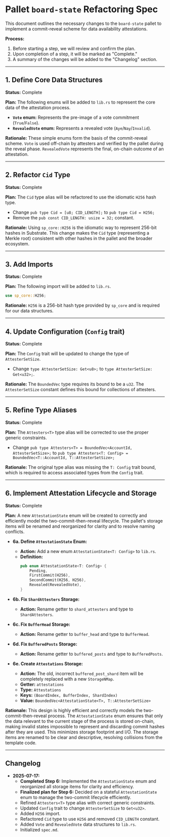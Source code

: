 # Pallet `board-state` Refactoring Spec

This document outlines the necessary changes to the `board-state` pallet to implement a commit-reveal scheme for data availability attestations.

**Process:**
1.  Before starting a step, we will review and confirm the plan.
2.  Upon completion of a step, it will be marked as "Complete."
3.  A summary of the changes will be added to the "Changelog" section.

---

## 1. Define Core Data Structures

**Status:** Complete

**Plan:**
The following enums will be added to `lib.rs` to represent the core data of the attestation process.

-   **`Vote` enum:** Represents the pre-image of a vote commitment (`True`/`False`).
-   **`RevealedVote` enum:** Represents a revealed vote (`Aye`/`Nay`/`Invalid`).

**Rationale:**
These simple enums form the basis of the commit-reveal scheme. `Vote` is used off-chain by attesters and verified by the pallet during the reveal phase. `RevealedVote` represents the final, on-chain outcome of an attestation.

---

## 2. Refactor `Cid` Type

**Status:** Complete

**Plan:**
The `Cid` type alias will be refactored to use the idiomatic `H256` hash type.

-   Change `pub type Cid = [u8; CID_LENGTH];` to `pub type Cid = H256;`
-   Remove the `pub const CID_LENGTH: usize = 32;` constant.

**Rationale:**
Using `sp_core::H256` is the idiomatic way to represent 256-bit hashes in Substrate. This change makes the `Cid` type (representing a Merkle root) consistent with other hashes in the pallet and the broader ecosystem.

---

## 3. Add Imports

**Status:** Complete

**Plan:**
The following import will be added to `lib.rs`.

```rust
use sp_core::H256;
```

**Rationale:**
`H256` is a 256-bit hash type provided by `sp_core` and is required for our data structures.

---

## 4. Update Configuration (`Config` trait)

**Status:** Complete

**Plan:**
The `Config` trait will be updated to change the type of `AttesterSetSize`.

-   Change `type AttesterSetSize: Get<u8>;` to `type AttesterSetSize: Get<u32>;`.

**Rationale:**
The `BoundedVec` type requires its bound to be a `u32`. The `AttesterSetSize` constant defines this bound for collections of attesters.

---

## 5. Refine Type Aliases

**Status:** Complete

**Plan:**
The `Attesters<T>` type alias will be corrected to use the proper generic constraints.

-   Change `pub type Attesters<T> = BoundedVec<AccountId, AttesterSetSize>;` to `pub type Attesters<T: Config> = BoundedVec<T::AccountId, T::AttesterSetSize>;`

**Rationale:**
The original type alias was missing the `T: Config` trait bound, which is required to access associated types from the `Config` trait.

---

## 6. Implement Attestation Lifecycle and Storage

**Status:** Complete

**Plan:**
A new `AttestationState` enum will be created to correctly and efficiently model the two-commit-then-reveal lifecycle. The pallet's storage items will be renamed and reorganized for clarity and to resolve naming conflicts.

*   **6a. Define `AttestationState` Enum:**
    *   **Action:** Add a new enum `AttestationState<T: Config>` to `lib.rs`.
    *   **Definition:**
        ```rust
        pub enum AttestationState<T: Config> {
            Pending,
            FirstCommit(H256),
            SecondCommit(H256, H256),
            Revealed(RevealedVote),
        }
        ```

*   **6b. Fix `ShardAttesters` Storage:**
    *   **Action:** Rename getter to `shard_attesters` and type to `ShardAttesters`.

*   **6c. Fix `BufferHead` Storage:**
    *   **Action:** Rename getter to `buffer_head` and type to `BufferHead`.

*   **6d. Fix `BufferedPosts` Storage:**
    *   **Action:** Rename getter to `buffered_posts` and type to `BufferedPosts`.

*   **6e. Create `Attestations` Storage:**
    *   **Action:** The old, incorrect `buffered_post_shard` item will be completely replaced with a new `StorageNMap`.
    *   **Getter:** `attestations`
    *   **Type:** `Attestations`
    *   **Keys:** `(BoardIndex, BufferIndex, ShardIndex)`
    *   **Value:** `BoundedVec<AttestationState<T>, T::AttesterSetSize>`

**Rationale:**
This design is highly efficient and correctly models the two-commit-then-reveal process. The `AttestationState` enum ensures that only the data relevant to the current stage of the process is stored on-chain, making invalid states impossible to represent and discarding commit hashes after they are used. This minimizes storage footprint and I/O. The storage items are renamed to be clear and descriptive, resolving collisions from the template code.

---

## Changelog

*   **2025-07-17:**
    *   **Completed Step 6:** Implemented the `AttestationState` enum and reorganized all storage items for clarity and efficiency.
    *   **Finalized plan for Step 6:** Decided on a stateful `AttestationState` enum to manage the two-commit lifecycle efficiently.
    *   Refined `Attesters<T>` type alias with correct generic constraints.
    *   Updated `Config` trait to change `AttesterSetSize` to `Get<u32>`.
    *   Added `H256` import.
    *   Refactored `Cid` type to use `H256` and removed `CID_LENGTH` constant.
    *   Added `Vote` and `RevealedVote` data structures to `lib.rs`.
    *   Initialized `spec.md`.